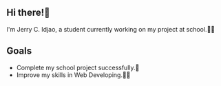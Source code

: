 ## Hi there!👋

I'm Jerry C. Idjao, a student currently working on my project at school.👨‍🎓

## Goals

- Complete my school project successfully.💯
- Improve my skills in Web Developing.🧑‍💻
